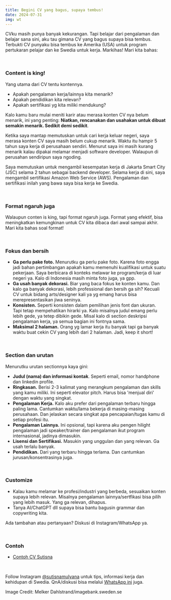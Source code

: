 ```yaml
---
title: Begini CV yang bagus, supaya tembus!
date: 2024-07-31
img: wt
---
```

CVku masih punya banyak kekurangan. Tapi belajar dari pengalaman dan belajar sana sini, aku tau gimana CV yang bagus supaya bisa tembus. Terbukti CV punyaku bisa tembus ke Amerika (USA) untuk program pertukaran pelajar dan ke Swedia untuk kerja. Markihas! Mari kita bahas:

&nbsp;

### Content is king!
Yang utama dari CV tentu kontennya.
- Apakah pengalaman kerja/lainnya kita menarik?
- Apakah pendidikan kita relevan?
- Apakah sertifikasi yg kita miliki mendukung?

Kalo kamu baru mulai meniti karir atau merasa konten CV nya belum menarik, ini yang penting: **Niatkan, rencanakan dan usahakan untuk dibuat semakin menarik. Sedikit demi sedikit**.

Ketika saya mantap memutuskan untuk cari kerja keluar negeri, saya merasa konten CV saya masih belum cukup menarik. Waktu itu hampir 5 tahun saya kerja di perusahaan sendiri. Menurut saya ini masih kurang menarik kalau dipakai melamar menjadi software developer. Walaupun di perusahan sendiripun saya ngoding.

Saya memutuskan untuk mengambil kesempatan  kerja di Jakarta Smart City (JSC) selama 2 tahun sebagai backend developer. Selama kerja di sini, saya mengambil sertifikasi Amazon Web Service (AWS). Pengalaman dan sertifikasi inilah yang bawa saya bisa kerja ke Swedia.

&nbsp;

### Format ngaruh juga
Walaupun conten is king, tapi format ngaruh juga. Format yang efektif, bisa meningkatkan kemungkinan untuk CV kita dibaca dari awal sampai akhir. Mari kita bahas soal format!

&nbsp;

### Fokus dan bersih
- **Ga perlu pake foto.** Menurutku ga perlu pake foto. Karena foto engga jadi bahan pertimbangan apakah kamu memenuhi kualifikasi untuk suatu pekerjaan. Saya berbicara di konteks melawar ke program/kerja di luar negeri ya. Kalo di Indonesia masih minta foto juga, ya gpp.
- **Ga usah banyak dekorasi.** Biar yang baca fokus ke konten kamu. Dan kalo ga banyak dekorasi, lebih professional dan bersih ga sih? Kecuali CV untuk bidang arts/designer kali ya yg emang harus bisa merepresentasikan jiwa seninya.
- **Konsisten.** Seperti konsisten dalam pemilihan jenis font dan ukuran. Tapi tetap mempehatikan hirarki ya. Kalo misalnya judul emang perlu lebih gede, ya tetep dibikin gede. Misal kalo di section deskripsi pengalaman kerja, ya semua bagian ini fontnya sama.
- **Maksimal 2 halaman.** Orang yg lamar kerja itu banyak tapi ga banyak waktu buat cekin CV yang lebih dari 2 halaman. Jadi, keep it short!

&nbsp;

### Section dan urutan

Menurutku urutan sectionnya kaya gini:
- **Judul (nama) dan informasi kontak**. Seperti email, nomor handphone dan linkedin profile.
- **Ringkasan.** Berisi 2-3 kalimat yang merangkum pengalaman dan skills yang kamu miliki. Ini seperti elevator pitch. Harus bisa 'menjual diri' dengan waktu yang singkat.
- **Pengalaman Kerja.** Kalo aku prefer dari pengalaman terbaru hingga paling lama. Cantumkan waktu/lama bekerja di masing-masing perusahaan. Dan jelaskan secara singkat apa pencapaian/tugas kamu di setiap profesi itu.
- **Pengalaman Lainnya.** Ini opsional, tapi karena aku pengen hilight pengalaman jadi speaker/trainer dan pengalaman ikut program internasional, jadinya dimasukin.
- **Lisensi dan Sertifikasi.** Masukin yang unggulan dan yang relevan. Ga usah terlalu banyak.
- **Pendidikan.** Dari yang terbaru hingga terlama. Dan cantumkan jurusan/konsentrasinya juga.

&nbsp;

### Customize

- Kalau kamu melamar ke profesi/industri yang berbeda, sesuaikan konten supaya lebih relevan. Misalnya pengalaman lainnya/sertfikasi bisa pilih yang lebih masuk. Yang ga relevan, dihapus.
- Tanya AI/ChatGPT dll supaya bisa bantu bagusin grammar dan copywriting kita.

Ada tambahan atau pertanyaan? Diskusi di Instagram/WhatsApp ya.

&nbsp;

### Contoh
- [Contoh CV Sutisna](https://sutisna.com/img/cvsample.pdf)

&nbsp;

Follow Instagram [@sutisnamulyana](https://www.instagram.com/sutisnamulyana/) untuk tips, informasi kerja dan kehidupan di Swedia. QnA/diskusi bisa melalui [WhatsApp ini](https://wa.me/6281111191998) juga.

Image Credit: Melker Dahlstrand/imagebank.sweden.se